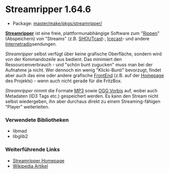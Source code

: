 # Streamripper 1.64.6
 - Package: [master/make/pkgs/streamripper/](https://github.com/Freetz-NG/freetz-ng/tree/master/make/pkgs/streamripper/)

**[Streamripper](http://streamripper.sourceforge.net/)**
ist eine freie, plattformunabhängige Software zum
"[Rippen](http://de.wikipedia.org/wiki/Rippen)"
(Abspeichern) von "Streams" (z.B.
[SHOUTcast](http://de.wikipedia.org/wiki/SHOUTcast)-,
[Icecast](http://de.wikipedia.org/wiki/Icecast)-
und andere
[Internetradio](http://de.wikipedia.org/wiki/Internetradio)sendungen.

*Streamripper* selbst verfügt über keine grafische Oberfläche, sondern
wird von der Kommandozeile aus bedient. Das minimiert den
Ressourcenverbrauch - und "schön bunt zugucken" muss man bei der
Aufnahme ja nicht. Wer dennoch ein wenig "Klicki-Bunti" bevorzugt,
findet aber auch das eine oder andere grafische
[FrontEnd](http://de.wikipedia.org/wiki/Frontend_und_Backend)
(z.B. auf der
[Homepage](http://streamripper.sourceforge.net/)
des Projekts) - wenn auch nicht gerade für die FritzBox.

*Streamripper* nimmt die Formate
[MP3](http://de.wikipedia.org/wiki/MPEG-1_Audio_Layer_3)
sowie [OGG
Vorbis](http://de.wikipedia.org/wiki/Vorbis) auf, wobei auch
Metadaten (ID3 Tags etc.) gespeichert werden. Es kann den Stream nicht
selbst wiedergeben, ihn aber durchaus direkt zu einem Streaming-fähigen
"Player" weiterleiten.

### Verwendete Bibliotheken

-   libmad
-   libglib2

### Weiterführende Links

-   [Streamripper
    Homepage](http://streamripper.sourceforge.net/)
-   [Wikipedia
    Artikel](http://de.wikipedia.org/wiki/Streamripper)



